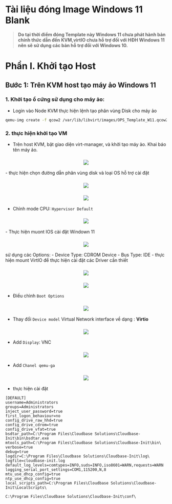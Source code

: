 # Tài liệu đóng Image Windows 11 Blank
> **Do tại thời điểm đóng Template này Windows 11 chưa phát hành bản chính thức dẫn đến KVM,virtIO chưa hỗ trợ đối với HĐH Windows 11 nên sẽ sử dụng các bản hỗ trợ đổi với Windows 10.**
# Phần I. Khởi tạo Host
## Bước 1: Trên KVM host tạo máy ảo Windows 11
### 1. Khởi tạo ổ cứng sử dụng cho máy ảo:
- Login vào Node KVM thực hiện lệnh tạo phân vùng Disk cho máy ảo
```sh
qemu-img create -f qcow2 /var/lib/libvirt/images/OPS_Template_W11.qcow2 25G
```
### 2. thực hiện khởi tạo VM
- Trên host KVM, bật giao diện virt-manager, và khởi tạo máy ảo. Khai báo tên máy ảo.

<h3 align="center"><img src = "..\Images\Windows11\1.png"></h3>
- thực hiện chọn đường dẫn phân vùng disk và loại OS hỗ trợ cài đặt
<h3 align="center"><img src = "..\Images\Windows11\2.png"></h3>
<h3 align="center"><img src = "..\Images\Windows11\3.png"></h3>

- Chỉnh mode CPU: `Hypervisor Default`
<h3 align="center"><img src = "..\Images\Windows11\4.png"></h3>
- Thực hiện muont IOS cài đặt Windown 11
<h3 align="center"><img src = "..\Images\Windows11\5.png"></h3>
sử dụng các Options:
  - Device Type: CDROM Device
  - Bus Type: IDE
- thực hiện mount VirtIO để thực hiện cài đặt các Driver cần thiết
<h3 align="center"><img src = "..\Images\Windows11\6.png"></h3>
<h3 align="center"><img src = "..\Images\Windows11\7.png"></h3>

- Điều chình `Boot Options`
<h3 align="center"><img src = "..\Images\Windows11\8.png"></h3>

- Thay đổi `Device model` Virtual Network interface về dạng : **Virtio**
<h3 align="center"><img src = "..\Images\Windows11\9.png"></h3>


- Add `Display`: VNC
<h3 align="center"><img src = "..\Images\Windows11\10.png"></h3>

- Add `Chanel qemu-ga`
<h3 align="center"><img src = "..\Images\Windows11\10.png"></h3>

- thực hiện cài đặt 

```
[DEFAULT]
username=Administrators
groups=Administrators
inject_user_password=true
first_logon_behaviour=no
config_drive_raw_hhd=true
config_drive_cdrom=true
config_drive_vfat=true
bsdtar_path=C:\Program Files\Cloudbase Solutions\Cloudbase-Init\bin\bsdtar.exe
mtools_path=C:\Program Files\Cloudbase Solutions\Cloudbase-Init\bin\
verbose=true
debug=true
logdir=C:\Program Files\Cloudbase Solutions\Cloudbase-Init\log\
logfile=cloudbase-init.log
default_log_levels=comtypes=INFO,suds=INFO,iso8601=WARN,requests=WARN
logging_serial_port_settings=COM1,115200,N,8
mtu_use_dhcp_config=true
ntp_use_dhcp_config=true
local_scripts_path=C:\Program Files\Cloudbase Solutions\Cloudbase-Init\LocalScripts\
```
```
C:\Program Files\Cloudbase Solutions\Cloudbase-Init\conf\
```